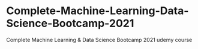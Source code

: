 # Complete-Machine-Learning-Data-Science-Bootcamp-2021
Complete Machine Learning &amp; Data Science Bootcamp 2021 udemy course
